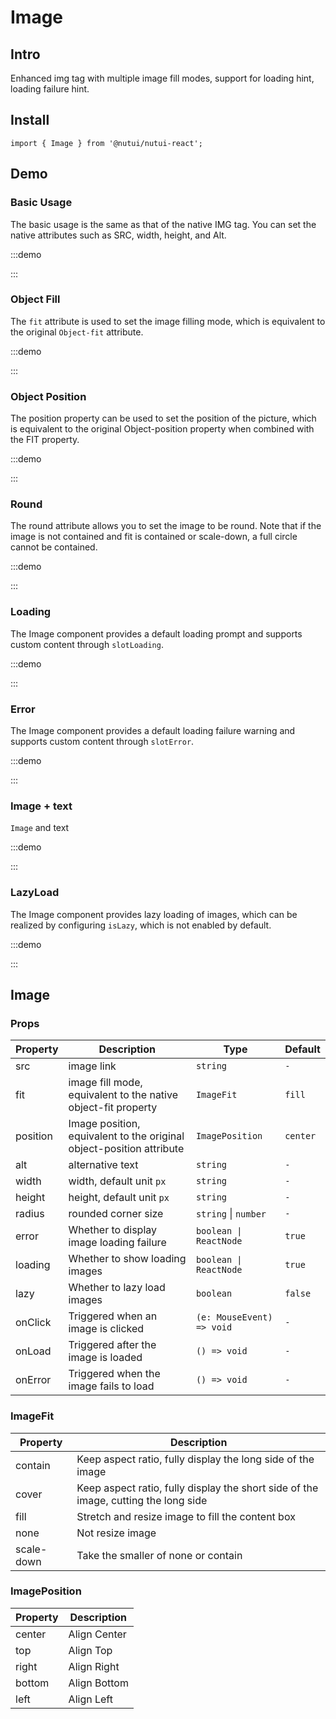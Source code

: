 # Image

## Intro

Enhanced img tag with multiple image fill modes, support for loading hint, loading failure hint.

## Install

```tsx
import { Image } from '@nutui/nutui-react';
```

## Demo

### Basic Usage

The basic usage is the same as that of the native IMG tag. You can set the native attributes such as SRC, width, height, and Alt.

:::demo

<CodeBlock src='h5/demo1.tsx'></CodeBlock>

:::

### Object Fill

The `fit` attribute is used to set the image filling mode, which is equivalent to the original `Object-fit` attribute.

:::demo

<CodeBlock src='h5/demo2.tsx'></CodeBlock>

:::

### Object Position

The position property can be used to set the position of the picture, which is equivalent to the original Object-position property when combined with the FIT property.

:::demo

<CodeBlock src='h5/demo3.tsx'></CodeBlock>

:::

### Round

The round attribute allows you to set the image to be round. Note that if the image is not contained and fit is contained or scale-down, a full circle cannot be contained.

:::demo

<CodeBlock src='h5/demo4.tsx'></CodeBlock>

:::

### Loading

The Image component provides a default loading prompt and supports custom content through `slotLoading`.

:::demo

<CodeBlock src='h5/demo5.tsx'></CodeBlock>

:::

### Error

The Image component provides a default loading failure warning and supports custom content through `slotError`.

:::demo

<CodeBlock src='h5/demo6.tsx'></CodeBlock>

:::

### Image + text

`Image` and text

:::demo

<CodeBlock src='h5/demo7.tsx'></CodeBlock>

:::

### LazyLoad

The Image component provides lazy loading of images, which can be realized by configuring `isLazy`, which is not enabled by default.

:::demo

<CodeBlock src='h5/demo8.tsx'></CodeBlock>

:::

## Image

### Props

| Property | Description | Type | Default |
| --- | --- | --- | --- |
| src | image link | `string` | `-` |
| fit | image fill mode, equivalent to the native object-fit property | `ImageFit` | `fill` |
| position | Image position, equivalent to the original object-position attribute | `ImagePosition` | `center` |
| alt | alternative text | `string` | `-` |
| width | width, default unit `px` | `string` | `-` |
| height | height, default unit `px` | `string` | `-` |
| radius | rounded corner size | `string`  \|  `number` | `-` |
| error | Whether to display image loading failure | `boolean \| ReactNode` | `true` |
| loading | Whether to show loading images | `boolean \| ReactNode` | `true` |
| lazy | Whether to lazy load images | `boolean` | `false` |
| onClick | Triggered when an image is clicked | `(e: MouseEvent) => void` | `-` |
| onLoad | Triggered after the image is loaded | `() => void` | `-` |
| onError | Triggered when the image fails to load | `() => void` | `-` |

### ImageFit

| Property | Description |
| --- | --- |
| contain | Keep aspect ratio, fully display the long side of the image |
| cover | Keep aspect ratio, fully display the short side of the image, cutting the long side |
| fill | Stretch and resize image to fill the content box |
| none | Not resize image |
| scale-down | Take the smaller of none or contain |

### ImagePosition

| Property | Description |
| --- | --- |
| center | Align Center |
| top | Align Top |
| right | Align Right |
| bottom | Align Bottom |
| left | Align Left |
